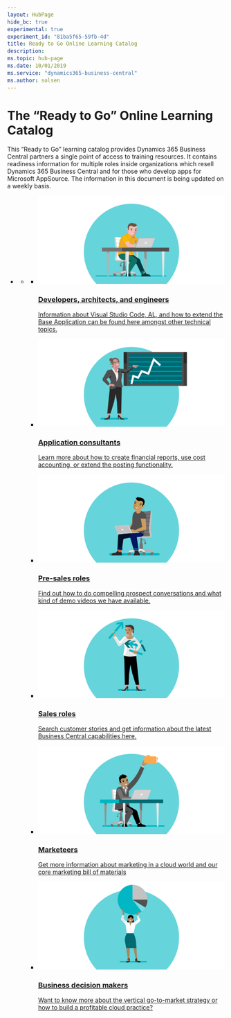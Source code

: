 ```yaml
---
layout: HubPage
hide_bc: true
experimental: true
experiment_id: "81ba5f65-59fb-4d"
title: Ready to Go Online Learning Catalog
description: 
ms.topic: hub-page
ms.date: 10/01/2019
ms.service: "dynamics365-business-central"
ms.author: solsen
---
```


<div id="main" class="v2">
<div class="container">
<h1>The “Ready to Go” Online Learning Catalog</h1>
<p> This “Ready to Go” learning catalog provides Dynamics 365 Business Central partners a single point of access to training resources. It contains readiness information for multiple roles inside organizations which resell Dynamics 365 Business Central and for those who develop apps for Microsoft AppSource. The information in this document is being updated on a weekly basis.</p>
 <ul class="pivots">
    <li>
        <a href="#products" data-linktype="self-bookmark"></a>
            <ul id="products">
                <li>
                    <a href="#products1" data-linktype="self-bookmark"></a>
                    <ul id="products1" class="cardsC cols cols3">
                        <li>
                            <a href="readiness-learning-dev-archs-engineers.md" title="Developers, architects, and engineers" data-linktype="relative-path">
                                <div class="cardSize">
                                    <div class="cardPadding">
                                        <div class="card">
                                            <div class="cardImageOuter">
                                                <div class="cardImage bgdAccent1">
                                                    <img data-scaleimage="../media/01_developers_architects_engineers.png" src="../media/01_developers_architects_engineers.png" alt="" data-linktype="relative-path">                                                 
                                                </div>
                                            </div>
                                            <div class="cardText">
                                                <h3>Developers, architects, and engineers</h3>
						    <p>Information about Visual Studio Code, AL, and how to extend the Base Application can be found here amongst other technical topics. </p>
                                            </div>
                                        </div>
                                    </div>
                                </div>
                            </a>
                        </li>
                        <li>
                            <a href="readiness-learning-app-consultants.md" title="Application consultants" data-linktype="relative-path">
                                <div class="cardSize">
                                    <div class="cardPadding">
                                        <div class="card">
                                            <div class="cardImageOuter">
                                                <div class="cardImage bgdAccent1">
                                                    <img data-scaleimage="../media/02_application_consultants.png" src="../media/02_application_consultants.png" alt="" data-linktype="relative-path">
                                                </div>
                                            </div>
                                            <div class="cardText">
                                                <h3>Application consultants</h3>
												<p>Learn more about how to create financial reports, use cost accounting, or extend the posting functionality.</p>
                                            </div>
                                        </div>
                                    </div>
                                </div>
                            </a>
                        </li>
                        <li>
                            <a href="readiness-learning-presales.md" title="Pre-sales roles" data-linktype="relative-path">
                                <div class="cardSize">
                                    <div class="cardPadding">
                                        <div class="card">
                                            <div class="cardImageOuter">
                                                <div class="cardImage bgdAccent1">
                                                    <img data-scaleimage="../media/03_pre-sales_roles.png" src="../media/03_pre-sales_roles.png" alt="" data-linktype="relative-path">
                                                </div>
                                            </div>
                                            <div class="cardText">
                                                <h3>Pre-sales roles</h3>
												<p>Find out how to do compelling prospect conversations and what kind of demo videos we have available.</p>
                                            </div>
                                        </div>
                                    </div>
                                </div>
                            </a>
                        </li> 
                        <li>
                            <a href="readiness-learning-sales.md" title="Sales roles" data-linktype="relative-path">
                                <div class="cardSize">
                                    <div class="cardPadding">
                                        <div class="card">
                                            <div class="cardImageOuter">
                                                <div class="cardImage bgdAccent1">
                                                    <img data-scaleimage="../media/04_sales_roles.png" src="../media/04_sales_roles.png" alt="" data-linktype="relative-path">
                                                </div>
                                            </div>
                                            <div class="cardText">
                                                <h3>Sales roles</h3>
												<p>Search customer stories and get information about the latest Business Central capabilities here.</p>
                                            </div>
                                        </div>
                                    </div>
                                </div>
                            </a>
                        </li> 
                        <li>
                            <a href="readiness-learning-marketeers.md" title="Marketeers" data-linktype="relative-path">
                                <div class="cardSize">
                                    <div class="cardPadding">
                                        <div class="card">
                                            <div class="cardImageOuter">
                                                <div class="cardImage bgdAccent1">
                                                    <img data-scaleimage="../media/05_marketeers.png" src="../media/05_marketeers.png" alt="" data-linktype="relative-path">
                                                </div>
                                            </div>
                                            <div class="cardText">
                                                <h3>Marketeers</h3>
												<p>Get more information about marketing in a cloud world and our core marketing bill of materials</p>
                                            </div>
                                        </div>
                                    </div>
                                </div>
                            </a>
                        </li> 
                        <li>
                            <a href="readiness-learning-bus-decision-makers.md" title="Business decision makers" data-linktype="relative-path">
                                <div class="cardSize">
                                    <div class="cardPadding">
                                        <div class="card">
                                            <div class="cardImageOuter">
                                                <div class="cardImage bgdAccent1">
                                                    <img data-scaleimage="../media/06_business_decision_makers.png" src="../media/06_business_decision_makers.png" alt="" data-linktype="relative-path">
                                                </div>
                                            </div>
                                            <div class="cardText">
                                                <h3>Business decision makers</h3>
												<p>Want to know more about the vertical go-to-market strategy or how to build a profitable cloud practice?</p>
                                            </div>
                                        </div>
                                    </div>
                                </div>
                            </a>
                        </li> 
                    </ul>
                </li>
            </ul>
        </li>
    </ul>
</div>
</div>